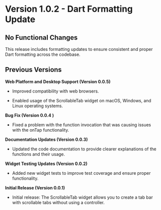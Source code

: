 # Version 1.0.2 - Dart Formatting Update

## No Functional Changes

This release includes formatting updates to ensure consistent and proper Dart formatting across the codebase.

## Previous Versions

**Web Platform and Desktop Support (Version 0.0.5)**

* Improved compatibility with web browsers.
    
* Enabled usage of the ScrollableTab widget on macOS, Windows, and Linux operating systems.

**Bug Fix (Version 0.0.4 )**

* Fixed a problem with the function invocation that was causing issues with the onTap functionality.

**Documentation Updates (Version 0.0.3)**

* Updated the code documentation to provide clearer explanations of the functions and their usage.

**Widget Testing Updates (Version 0.0.2)**

* Added new widget tests to improve test coverage and ensure proper functionality.

**Initial Release (Version 0.0.1)**

* Initial release: The ScrollableTab widget allows you to create a tab bar with scrollable tabs without using a controller.
